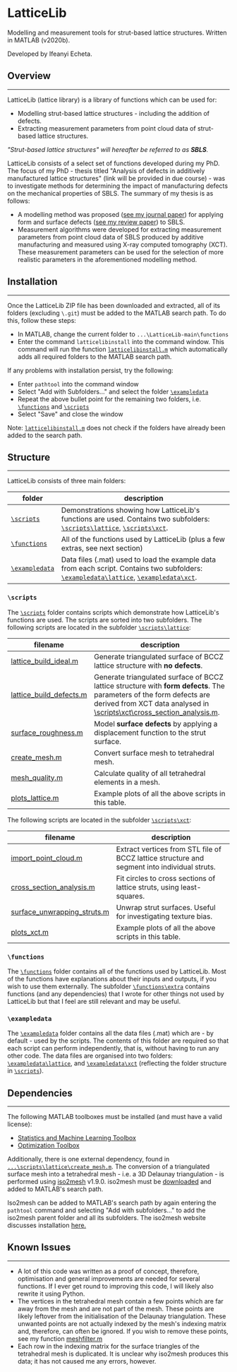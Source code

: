 # LatticeLib
Modelling and measurement tools for strut-based lattice structures. Written in MATLAB (v2020b).

Developed by Ifeanyi Echeta.

## Overview
---
LatticeLib (lattice library) is a library of functions which can be used for:
- Modelling strut-based lattice structures - including the addition of defects.
- Extracting measurement parameters from point cloud data of strut-based lattice structures.

*"Strut-based lattice structures" will hereafter be referred to as **SBLS**.*

LatticeLib consists of a select set of functions developed during my PhD. The focus of my PhD - thesis titled "Analysis of defects in additively manufactured lattice structures" (link will be provided in due course) - was to investigate methods for determining the impact of manufacturing defects on the mechanical properties of SBLS. The summary of my thesis is as follows:
- A modelling method was proposed ([see my journal paper](https://www.sciencedirect.com/science/article/pii/S2214860421004607)) for applying form and surface defects ([see my review paper](https://link.springer.com/article/10.1007/s00170-019-04753-4)) to SBLS.
- Measurement algorithms were developed for extracting measurement parameters from point cloud data of SBLS produced by additive manufacturing and measured using X-ray computed tomography (XCT). These measurement parameters can be used for the selection of more realistic parameters in the aforementioned modelling method.

## Installation
---
Once the LatticeLib ZIP file has been downloaded and extracted, all of its folders (excluding `\.git`) must be added to the MATLAB search path. To do this, follow these steps:
* In MATLAB, change the current folder to `...\LatticeLib-main\functions`
* Enter the command `latticelibinstall` into the command window. This command will run the function [`latticelibinstall.m`](/functions/latticelibinstall.m) which automatically adds all required folders to the MATLAB search path.

If any problems with installation persist, try the following:
* Enter `pathtool` into the command window
* Select "Add with Subfolders..." and select the folder [`\exampledata`](/exampledata/)
* Repeat the above bullet point for the remaining two folders, i.e. [`\functions`](/functions/) and [`\scripts`](/scripts/)
* Select "Save" and close the window

Note: [`latticelibinstall.m`](/functions/latticelibinstall.m) does not check if the folders have already been added to the search path.

## Structure
---
LatticeLib consists of three main folders:

|folder|description|
|------------|-------|
| [`\scripts`](/scripts/)         | Demonstrations showing how LatticeLib's functions are used. Contains two subfolders: [`\scripts\lattice`](/scripts/lattice/), [`\scripts\xct`](/scripts/xct/). |
| [`\functions`](/functions/)        | All of the functions used by LatticeLib (plus a few extras, see next section)  |
| [`\exampledata`](/exampledata/)      | Data files (.mat) used to load the example data from each script. Contains two subfolders: [`\exampledata\lattice`](/exampledata/lattice/), [`\exampledata\xct`](/exampledata/xct/).   |

### `\scripts`
The [`\scripts`](/scripts/) folder contains scripts which demonstrate how LatticeLib's functions are used. The scripts are sorted into two subfolders. The following scripts are located in the subfolder [`\scripts\lattice`](/scripts/lattice/):

|filename|description|
|------------|-------|
|[lattice_build_ideal.m](/scripts/lattice/lattice_build_ideal.m)| Generate triangulated surface of BCCZ lattice structure with **no defects**.|
|[lattice_build_defects.m](/scripts/lattice/lattice_build_defects.m)|Generate triangulated surface of BCCZ lattice structure with **form defects**. The parameters of the form defects are derived from XCT data analysed in [\scripts\xct\cross_section_analysis.m](/scripts/xct/cross_section_analysis.m).|
|[surface_roughness.m](/scripts/lattice/surface_roughness.m)|Model **surface defects** by applying a displacement function to the strut surface.|
|[create_mesh.m](/scripts/lattice/create_mesh.m)|Convert surface mesh to tetrahedral mesh.|
|[mesh_quality.m](/scripts/lattice/mesh_quality.m)|Calculate quality of all tetrahedral elements in a mesh.|
|[plots_lattice.m](/scripts/lattice/plots_lattice.m)|Example plots of all the above scripts in this table.|

The following scripts are located in the subfolder [`\scripts\xct`](/scripts/xct/):

|filename|description|
|------------|-------|
|[import_point_cloud.m](/scripts/xct/import_point_cloud.m)|Extract vertices from STL file of BCCZ lattice structure and segment into individual struts.|
|[cross_section_analysis.m](/scripts/xct/cross_section_analysis.m)|Fit circles to cross sections of lattice struts, using least-squares.|
|[surface_unwrapping_struts.m](/scripts/xct/surface_unwrapping_struts.m)|Unwrap strut surfaces. Useful for investigating texture bias.|
|[plots_xct.m](/scripts/xct/plots_xct.m)|Example plots of all the above scripts in this table.|

### `\functions`
The [`\functions`](/functions) folder contains all of the functions used by LatticeLib. Most of the functions have explanations about their inputs and outputs, if you wish to use them externally. The subfolder [`\functions\extra`](/functions/extra/) contains functions (and any dependencies) that I wrote for other things not used by LatticeLib but that I feel are still relevant and may be useful.

### `\exampledata`

The [`\exampledata`](/exampledata/) folder contains all the data files (.mat) which are - by default - used by the scripts. The contents of this folder are required so that each script can perform independently, that is, without having to run any other code. The data files are organised into two folders: [`\exampledata\lattice`](/exampledata/lattice/), and [`\exampledata\xct`](/exampledata/xct/) (reflecting the folder structure in [`\scripts`](/scripts/)).

## Dependencies
---
The following MATLAB toolboxes must be installed (and must have a valid license):
* [Statistics and Machine Learning Toolbox](https://uk.mathworks.com/products/statistics.html)
* [Optimization Toolbox](https://uk.mathworks.com/products/optimization.html)

Additionally, there is one external dependency, found in [`...\scripts\lattice\create_mesh.m`](/scripts/lattice/create_mesh.m). The conversion of a triangulated surface mesh into a tetrahedral mesh - i.e. a 3D Delaunay triangulation - is performed using [iso2mesh](http://iso2mesh.sourceforge.net/cgi-bin/index.cgi?Home) v1.9.0. iso2mesh must be [downloaded](http://iso2mesh.sourceforge.net/cgi-bin/index.cgi?Download) and added to MATLAB's search path.

Iso2mesh can be added to MATLAB's search path by again entering the `pathtool` command and selecting "Add with subfolders..." to add the iso2mesh parent folder and all its subfolders. The iso2mesh website discusses installation [here.](http://iso2mesh.sourceforge.net/cgi-bin/index.cgi?Doc/Installation)

## Known Issues
---
- A lot of this code was written as a proof of concept, therefore, optimisation and general improvements are needed for several functions. If I ever get round to improving this code, I will likely also rewrite it using Python.
- The vertices in the tetrahedral mesh contain a few points which are far away from the mesh and are not part of the mesh. These points are likely leftover from the initialisation of the Delaunay triangulation. These unwanted points are not actually indexed by the mesh's indexing matrix and, therefore, can often be ignored. If you wish to remove these points, see my function [meshfilter.m](/functions/extra/meshfilter.m)
- Each row in the indexing matrix for the surface triangles of the tetrahedral mesh is duplicated. It is unclear why iso2mesh produces this data; it has not caused me any errors, however.

